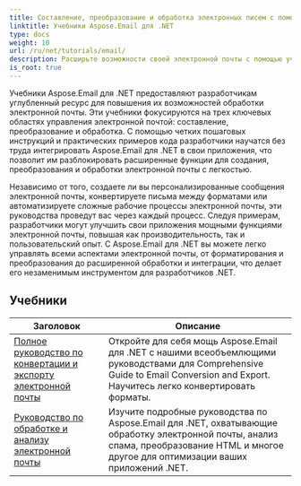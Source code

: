 ```yaml
---
title: Составление, преобразование и обработка электронных писем с помощью Aspose.Email
linktitle: Учебники Aspose.Email для .NET
type: docs
weight: 10
url: /ru/net/tutorials/email/
description: Расширьте возможности своей электронной почты с помощью учебных пособий Aspose.Email для .NET. Узнайте, как составлять, преобразовывать и обрабатывать электронные письма для расширенного управления электронной почтой.
is_root: true
---
```


Учебники Aspose.Email для .NET предоставляют разработчикам углубленный ресурс для повышения их возможностей обработки электронной почты. Эти учебники фокусируются на трех ключевых областях управления электронной почтой: составление, преобразование и обработка. С помощью четких пошаговых инструкций и практических примеров кода разработчики научатся без труда интегрировать Aspose.Email для .NET в свои приложения, что позволит им разблокировать расширенные функции для создания, преобразования и обработки электронной почты с легкостью.

Независимо от того, создаете ли вы персонализированные сообщения электронной почты, конвертируете письма между форматами или автоматизируете сложные рабочие процессы электронной почты, эти руководства проведут вас через каждый процесс. Следуя примерам, разработчики могут улучшить свои приложения мощными функциями электронной почты, повышая как производительность, так и пользовательский опыт. С Aspose.Email для .NET вы можете легко управлять всеми аспектами электронной почты, от форматирования и преобразования до расширенной обработки и интеграции, что делает его незаменимым инструментом для разработчиков .NET.

## Учебники
| Заголовок | Описание |
| --- | --- | 
| [Полное руководство по конвертации и экспорту электронной почты](./comprehensive-guide-to-email-conversion-and-export/) | Откройте для себя мощь Aspose.Email для .NET с нашими всеобъемлющими руководствами для Comprehensive Guide to Email Conversion and Export. Научитесь легко конвертировать форматы. |
| [Руководство по обработке и анализу электронной почты](./guide-to-email-processing-and-analysis/) | Изучите подробные руководства по Aspose.Email для .NET, охватывающие обработку электронной почты, анализ спама, преобразование HTML и многое другое для оптимизации ваших приложений .NET. | 